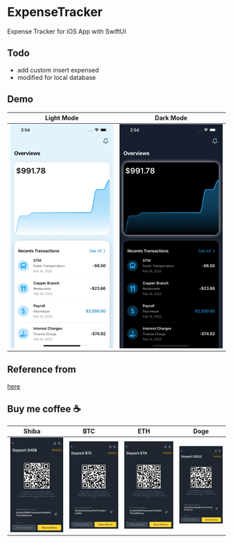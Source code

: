 # ExpenseTracker
Expense Tracker for iOS App with SwiftUI

## Todo
- add custom insert expensed
- modified for local database

## Demo
| Light Mode | Dark Mode |
| :---------: | :---------: |
| <img src="demo/1.png" width="250px" /> | <img src="demo/2.png" width="250px" /> |

## Reference from
[here](https://www.youtube.com/watch?v=Bu6fAlltatA&list=PLDaHCLWmCcQLL-3YDxnPgG8VENNUiJ0Nv&index=8)

## Buy me coffee ☕️
| Shiba      | BTC      | ETH      | Doge |
|------------|-------------|-------------|-------------|
| <img src="https://github.com/saitawngpha/saitawngpha/raw/main/donate/shib.JPG" width="100%"> | <img src="https://github.com/saitawngpha/saitawngpha/raw/main/donate/btc.JPG" width="100%"> | <img src="https://github.com/saitawngpha/saitawngpha/raw/main/donate/eth.JPG" width="100%"> | <img src="https://github.com/saitawngpha/saitawngpha/raw/main/donate/doge.JPG" width="100%"> | 

